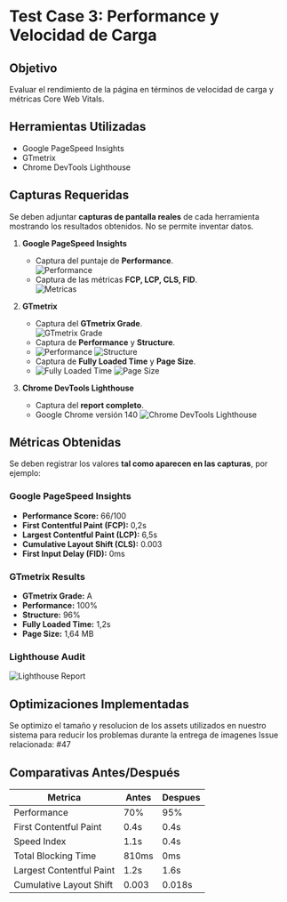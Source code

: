 # Test Case 3: Performance y Velocidad de Carga

## Objetivo
Evaluar el rendimiento de la página en términos de velocidad de carga y métricas Core Web Vitals.

## Herramientas Utilizadas
- Google PageSpeed Insights
- GTmetrix
- Chrome DevTools Lighthouse

## Capturas Requeridas
Se deben adjuntar **capturas de pantalla reales** de cada herramienta mostrando los resultados obtenidos. No se permite inventar datos.

1. **Google PageSpeed Insights**
   - Captura del puntaje de **Performance**.  
     ![Performance](../screenshots/pagespeed-performance.png)  
   - Captura de las métricas **FCP, LCP, CLS, FID**.  
     ![Metricas](../screenshots/pagespeed-metricas.png)  

2. **GTmetrix**
   - Captura del **GTmetrix Grade**.  
     ![GTmetrix Grade](../screenshots/gtmetrix.png)  
   - Captura de **Performance** y **Structure**.  
   - ![Performance](../screenshots/gtmetrix-performance.png)
     ![Structure](../screenshots/gtmetrix-structure.png)  
   - Captura de **Fully Loaded Time** y **Page Size**.  
   - ![Fully Loaded Time](../screenshots/gtmetrix-fully-loaded-time.png)
     ![Page Size](../screenshots/gtmetrix-page-size.png)  

3. **Chrome DevTools Lighthouse**
   - Captura del **report completo**.
   - Google Chrome versión 140
    ![Chrome DevTools Lighthouse](../screenshots/chrome-lighthouse.png)  

## Métricas Obtenidas
Se deben registrar los valores **tal como aparecen en las capturas**, por ejemplo:

### Google PageSpeed Insights
- **Performance Score:** 66/100
- **First Contentful Paint (FCP):** 0,2s
- **Largest Contentful Paint (LCP):** 6,5s
- **Cumulative Layout Shift (CLS):** 0.003
- **First Input Delay (FID):** 0ms

### GTmetrix Results
- **GTmetrix Grade:** A
- **Performance:** 100%
- **Structure:** 96%
- **Fully Loaded Time:** 1,2s
- **Page Size:** 1,64 MB

### Lighthouse Audit
![Lighthouse Report](../screenshots/lighthouse-report.png)

## Optimizaciones Implementadas
Se optimizo el tamaño y resolucion de los assets utilizados en nuestro sistema para reducir los problemas durante la entrega de imagenes
Issue relacionada: #47

## Comparativas Antes/Después
| Metrica | Antes | Despues |
|---|---|---|
| Performance | 70% | 95% |
| First Contentful Paint | 0.4s | 0.4s |
| Speed Index | 1.1s | 0.4s |
| Total Blocking Time | 810ms | 0ms |
| Largest Contentful Paint | 1.2s | 1.6s |
| Cumulative Layout Shift | 0.003 | 0.018s |
